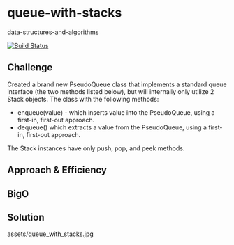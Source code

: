 # queue-with-stacks
data-structures-and-algorithms

[![Build Status](https://travis-ci.com/Alwynblake/401n12-data-structures-and-algorithms.svg?branch=master)](https://travis-ci.com/Alwynblake/401n12-data-structures-and-algorithms)

## Challenge
Created a brand new PseudoQueue class that implements a standard queue interface (the two methods listed below), but will internally only utilize 2 Stack objects. The class with the following methods:


* enqueue(value) - which inserts value into the PseudoQueue, using a first-in, first-out approach.
* dequeue() which extracts a value from the PseudoQueue, using a first-in, first-out approach.

The Stack instances have only push, pop, and peek methods. 

## Approach & Efficiency

## BigO


## Solution
assets/queue_with_stacks.jpg

